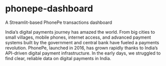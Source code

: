# phonepe-dashboard
A Streamlit-based PhonePe transactions dashboard

India’s digital payments journey has amazed the world. From big cities to small villages, mobile phones, internet access, and advanced payment systems built by the government and central bank have fueled a payments revolution. PhonePe, launched in 2016, has grown rapidly thanks to India’s API-driven digital payment infrastructure. In the early days, we struggled to find clear, reliable data on digital payments in India.


